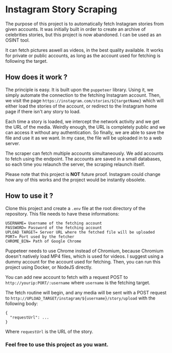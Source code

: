 # Instagram Story Scraping

The purpose of this project is to automatically fetch Instagram stories from given accounts. It was initially built in order to create an archive of celebrities stories, but this project is now abandoned. I can be used as an OSINT tool.

It can fetch pictures aswell as videos, in the best quality available. It works for private or public accounts, as long as the account used for fetching is following the target.

## How does it work ?

The principle is easy. It is built upon the `puppeteer` library. Using it, we simply automate the connection to the fetching Instagram account. Then, we visit the page `https://instagram.com/stories/${targetName}` which will either load the stories of the account, or redirect to the Instagram home page if there isn't any story to load.

Each time a story is loaded, we intercept the network activity and we get the URL of the media. Weirdly enough, the URL is completely public and we can access it without any authentication. So finally, we are able to save the file and use it as we want. In my case, the file will be uploaded in to a web server.

The scraper can fetch multiple accounts simultaneously. We add accounts to fetch using the endpoint. The accounts are saved in a small databases, so each time you relaunch the server, the scraping relaunch itself.

Please note that this project is **NOT** future proof. Instagram could change how any of this works and the project would be instantly obsolete.

## How to use it ?

Clone this project and create a `.env` file at the root directory of the repository. This file needs to have these informations:

```
USERNAME= Username of the fetching account
PASSWORD= Password of the fetching account
UPLOAD_TARGET= Server URL where the fetched file will be uploaded
PORT= Port used by the fetcher
CHROME_BIN= Path of Google Chrome
```

Puppeteer needs to use Chrome instead of Chromium, because Chromium doesn't natively load MP4 files, which is used for videos.
I suggest using a dummy account for the account used for fetching. Then, you can run this project using Docker, or NodeJS directly.

You can add new account to fetch with a request POST to `http://yourip:PORT/:username` where `username` is the fetching target.

The fetch routine will begin, and any media will be sent with a POST request to `http://UPLOAD_TARGET/instagram/${username}/story/upload` with the following body:

```
{
  "requestUrl": ...
}
```

Where `requestUrl` is the URL of the story.

### Feel free to use this project as you want.
